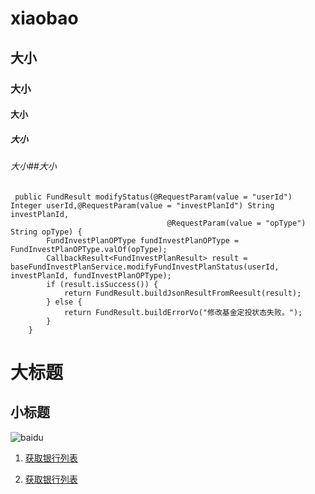 # xiaobao
## 大小
### 大小
#### 大小
##### 大小
###### 大小##大小
```
 public FundResult modifyStatus(@RequestParam(value = "userId") Integer userId,@RequestParam(value = "investPlanId") String investPlanId,
                                   @RequestParam(value = "opType") String opType) {
        FundInvestPlanOPType fundInvestPlanOPType = FundInvestPlanOPType.valOf(opType);
        CallbackResult<FundInvestPlanResult> result = baseFundInvestPlanService.modifyFundInvestPlanStatus(userId, investPlanId, fundInvestPlanOPType);
        if (result.isSuccess()) {
            return FundResult.buildJsonResultFromReesult(result);
        } else {
            return FundResult.buildErrorVo("修改基金定投状态失败。");
        }
    }
```
大标题
===
小标题
---

![baidu](https://ss0.bdstatic.com/5aV1bjqh_Q23odCf/static/superman/img/logo_top_ca79a146.png)

1. [获取银行列表](#list)

2. [获取银行列表](#list)
